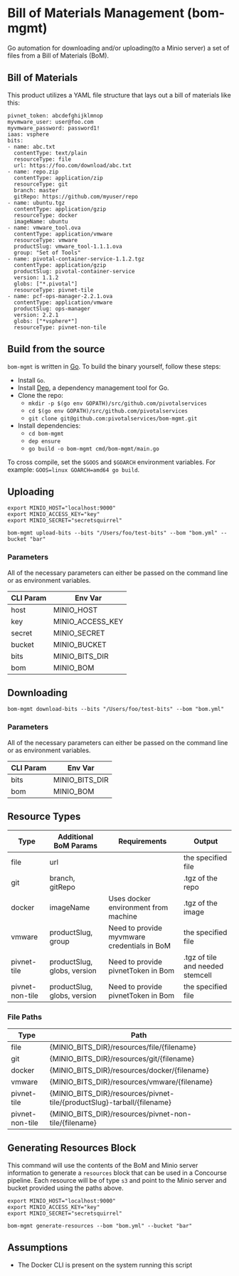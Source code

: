 # Bill of Materials Management (bom-mgmt)

Go automation for downloading and/or uploading(to a Minio server) a set of files from a Bill of Materials (BoM).

## Bill of Materials

This product utilizes a YAML file structure that lays out a bill of materials like this:
```
pivnet_token: abcdefghijklmnop
myvmware_user: user@foo.com
myvmware_password: password1!
iaas: vsphere
bits:
- name: abc.txt
  contentType: text/plain
  resourceType: file
  url: https://foo.com/download/abc.txt
- name: repo.zip
  contentType: application/zip
  resourceType: git
  branch: master
  gitRepo: https://github.com/myuser/repo
- name: ubuntu.tgz
  contentType: application/gzip
  resourceType: docker
  imageName: ubuntu
- name: vmware_tool.ova
  contentType: application/vmware
  resourceType: vmware
  productSlug: vmware_tool-1.1.1.ova
  group: "Set of Tools"
- name: pivotal-container-service-1.1.2.tgz
  contentType: application/gzip
  productSlug: pivotal-container-service
  version: 1.1.2
  globs: ["*.pivotal"]
  resourceType: pivnet-tile
- name: pcf-ops-manager-2.2.1.ova
  contentType: application/vmware
  productSlug: ops-manager
  version: 2.2.1
  globs: ["*vsphere*"]
  resourceType: pivnet-non-tile
```

## Build from the source

`bom-mgmt` is written in [Go](https://golang.org/).
To build the binary yourself, follow these steps:

* Install `Go`.
* Install [Dep](https://github.com/golang/dep), a dependency management tool for Go.
* Clone the repo:
  - `mkdir -p $(go env GOPATH)/src/github.com/pivotalservices`
  - `cd $(go env GOPATH)/src/github.com/pivotalservices`
  - `git clone git@github.com:pivotalservices/bom-mgmt.git`
* Install dependencies:
  - `cd bom-mgmt`
  - `dep ensure`
  - `go build -o bom-mgmt cmd/bom-mgmt/main.go`

To cross compile, set the `$GOOS` and `$GOARCH` environment variables.
For example: `GOOS=linux GOARCH=amd64 go build`.

## Uploading
```
export MINIO_HOST="localhost:9000"
export MINIO_ACCESS_KEY="key"
export MINIO_SECRET="secretsquirrel"

bom-mgmt upload-bits --bits "/Users/foo/test-bits" --bom "bom.yml" --bucket "bar"
```

### Parameters

All of the necessary parameters can either be passed on the command line or as environment variables.

| CLI Param | Env Var          |
| --------- | ---------------- |
|host       | MINIO_HOST       |
|key        | MINIO_ACCESS_KEY |
|secret     | MINIO_SECRET     |
|bucket     | MINIO_BUCKET     |
|bits       | MINIO_BITS_DIR   |
|bom        | MINIO_BOM        |

## Downloading
```
bom-mgmt download-bits --bits "/Users/foo/test-bits" --bom "bom.yml"
```

### Parameters

All of the necessary parameters can either be passed on the command line or as environment variables.

| CLI Param | Env Var          |
| --------- | ---------------- |
|bits       | MINIO_BITS_DIR   |
|bom        | MINIO_BOM        |

## Resource Types

| Type           | Additional BoM Params        | Requirements                                | Output                           |
| -------------- | ---------------------------- | ------------------------------------------- | -------------------------------- |
|file            | url                          |                                             | the specified file               |
|git             | branch, gitRepo              |                                             | .tgz of the repo                 |
|docker          | imageName                    | Uses docker environment from machine        | .tgz of the image                |
|vmware          | productSlug, group           | Need to provide myvmware credentials in BoM | the specified file               |
|pivnet-tile     | productSlug, globs, version  | Need to provide pivnetToken in Bom          | .tgz of tile and needed stemcell |
|pivnet-non-tile | productSlug, globs, version  | Need to provide pivnetToken in Bom          | the specified file               |

### File Paths
| Type           | Path                                                                    |
| -------------- | ----------------------------------------------------------------------- |
|file            | {MINIO_BITS_DIR}/resources/file/{filename}                              |
|git             | {MINIO_BITS_DIR}/resources/git/{filename}                               |
|docker          | {MINIO_BITS_DIR}/resources/docker/{filename}                            |
|vmware          | {MINIO_BITS_DIR}/resources/vmware/{filename}                            |
|pivnet-tile     | {MINIO_BITS_DIR}/resources/pivnet-tile/{productSlug}-tarball/{filename} |
|pivnet-non-tile | {MINIO_BITS_DIR}/resources/pivnet-non-tile/{filename}                   |

## Generating Resources Block
This command will use the contents of the BoM and Minio server information to generate a `resources` block that can be used in a Concourse pipeline. Each resource will be of type `s3` and point to the Minio server and bucket provided using the paths above.

```
export MINIO_HOST="localhost:9000"
export MINIO_ACCESS_KEY="key"
export MINIO_SECRET="secretsquirrel"

bom-mgmt generate-resources --bom "bom.yml" --bucket "bar"
```

## Assumptions

- The Docker CLI is present on the system running this script
